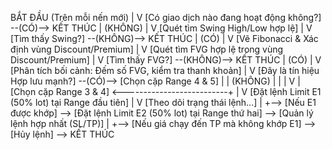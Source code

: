 BẮT ĐẦU (Trên mỗi nến mới)
    |
    V
[Có giao dịch nào đang hoạt động không?] --(CÓ)--> KẾT THÚC
    |
    (KHÔNG)
    |
    V
[Quét tìm Swing High/Low hợp lệ]
    |
    V
[Tìm thấy Swing?] --(KHÔNG)--> KẾT THÚC
    |
    (CÓ)
    |
    V
[Vẽ Fibonacci & Xác định vùng Discount/Premium]
    |
    V
[Quét tìm FVG hợp lệ trong vùng Discount/Premium]
    |
    V
[Tìm thấy FVG?] --(KHÔNG)--> KẾT THÚC
    |
    (CÓ)
    |
    V
[Phân tích bối cảnh: Đếm số FVG, kiểm tra thanh khoản]
    |
    V
[Đây là tín hiệu Hợp lưu mạnh?] --(CÓ)--> [Chọn cặp Range 4 & 5]
    |                                            |
    (KHÔNG)                                       |
    |                                            |
    V                                            |
[Chọn cặp Range 3 & 4] <--------------------------+
    |
    V
[Đặt lệnh Limit E1 (50% lot) tại Range đầu tiên]
    |
    V
[Theo dõi trạng thái lệnh...]
    |
    +--> [Nếu E1 được khớp] --> [Đặt lệnh Limit E2 (50% lot) tại Range thứ hai] --> [Quản lý lệnh hợp nhất (SL/TP)]
    |
    +--> [Nếu giá chạy đến TP mà không khớp E1] --> [Hủy lệnh] --> KẾT THÚC